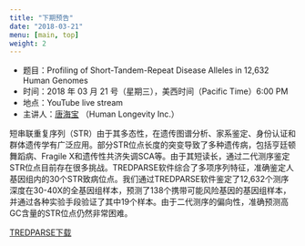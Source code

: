 ```yaml
---
title: "下期预告"
date: "2018-03-21"
menu: [main, top]
weight: 2
---
```


- 题目：Profiling of Short-Tandem-Repeat Disease Alleles in 12,632 Human Genomes
- 时间：2018 年 03 月 21 号（星期三），美西时间（Pacific Time）6:00 PM
- 地点：YouTube live stream 
- 主讲人：[唐海宝](https://scholar.google.com/citations?user=66lj2Z0AAAAJ&hl=en) （Human Longevity Inc.）

短串联重复序列（STR）由于其多态性，在遗传图谱分析、家系鉴定、身份认证和群体遗传学有广泛应用。部分STR位点长度的突变导致了多种遗传病，包括亨廷顿舞蹈病、Fragile X和遗传性共济失调SCA等。由于其短读长，通过二代测序鉴定STR位点目前存在很多挑战。TREDPARSE软件综合了多项序列特征，准确鉴定人基因组内的30个STR致病位点。我们通过TREDPARSE软件鉴定了12,632个测序深度在30-40X的全基因组样本，预测了138个携带可能风险基因的基因组样本，并通过各种实验手段验证了其中19个样本。由于二代测序的偏向性，准确预测高GC含量的STR位点仍然非常困难。

[TREDPARSE下载](https://github.com/humanlongevity/tredparse )


